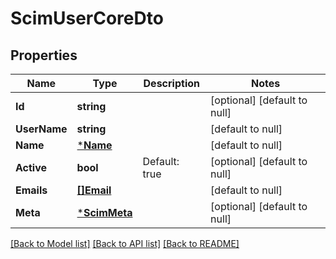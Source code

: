 # ScimUserCoreDto

## Properties
Name | Type | Description | Notes
------------ | ------------- | ------------- | -------------
**Id** | **string** |  | [optional] [default to null]
**UserName** | **string** |  | [default to null]
**Name** | [***Name**](Name.md) |  | [default to null]
**Active** | **bool** | Default: true | [optional] [default to null]
**Emails** | [**[]Email**](Email.md) |  | [default to null]
**Meta** | [***ScimMeta**](ScimMeta.md) |  | [optional] [default to null]

[[Back to Model list]](../README.md#documentation-for-models) [[Back to API list]](../README.md#documentation-for-api-endpoints) [[Back to README]](../README.md)


